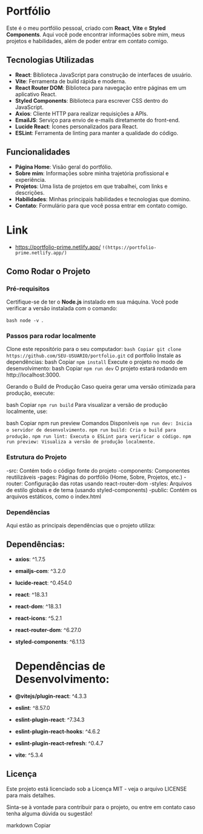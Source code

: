 # Portfólio

Este é o meu portfólio pessoal, criado com **React**, **Vite** e **Styled Components**. Aqui você pode encontrar informações sobre mim, 
meus projetos e habilidades, além de poder entrar em contato comigo.

## Tecnologias Utilizadas

- **React**: Biblioteca JavaScript para construção de interfaces de usuário.
- **Vite**: Ferramenta de build rápida e moderna.
- **React Router DOM**: Biblioteca para navegação entre páginas em um aplicativo React.
- **Styled Components**: Biblioteca para escrever CSS dentro do JavaScript.
- **Axios**: Cliente HTTP para realizar requisições a APIs.
- **EmailJS**: Serviço para envio de e-mails diretamente do front-end.
- **Lucide React**: Ícones personalizados para React.
- **ESLint**: Ferramenta de linting para manter a qualidade do código.

## Funcionalidades

- **Página Home**: Visão geral do portfólio.
- **Sobre mim**: Informações sobre minha trajetória profissional e experiência.
- **Projetos**: Uma lista de projetos em que trabalhei, com links e descrições.
- **Habilidades**: Minhas principais habilidades e tecnologias que domino.
- **Contato**: Formulário para que você possa entrar em contato comigo.


# Link
- https://portfolio-prime.netlify.app/
`!(https://portfolio-prime.netlify.app/)`

  
## Como Rodar o Projeto

### Pré-requisitos

Certifique-se de ter o **Node.js** instalado em sua máquina. Você pode verificar a versão instalada com o comando:

``bash
node -v ``.

### Passos para rodar localmente

Clone este repositório para o seu computador:
``bash
Copiar
git clone https://github.com/SEU-USUARIO/portfolio.git``
cd portfolio
Instale as dependências:
bash
Copiar
``npm install``
Execute o projeto no modo de desenvolvimento:
bash
Copiar
``npm run dev``
O projeto estará rodando em http://localhost:3000.

Gerando o Build de Produção
Caso queira gerar uma versão otimizada para produção, execute:

bash
Copiar
``npm run build``
Para visualizar a versão de produção localmente, use:

bash
Copiar
npm run preview
Comandos Disponíveis
``npm run dev: Inicia o servidor de desenvolvimento.``
``npm run build: Cria o build para produção.``
``npm run lint: Executa o ESLint para verificar o código.``
``npm run preview: Visualiza a versão de produção localmente.``
### Estrutura do Projeto

-src: Contém todo o código fonte do projeto
-components: Componentes reutilizáveis
-pages: Páginas do portfólio (Home, Sobre, Projetos, etc.)
-router: Configuração das rotas usando react-router-dom
-styles: Arquivos de estilo globais e de tema (usando styled-components)
-public: Contém os arquivos estáticos, como o index.html

### Dependências
Aqui estão as principais dependências que o projeto utiliza:

## Dependências:

- **axios**: ^1.7.5
- **emailjs-com**: ^3.2.0
- **lucide-react**: ^0.454.0
- **react**: ^18.3.1
- **react-dom**: ^18.3.1
- **react-icons**: ^5.2.1
- **react-router-dom**: ^6.27.0
- **styled-components**: ^6.1.13
  
  # Dependências de Desenvolvimento:
  
- **@vitejs/plugin-react**: ^4.3.3
- **eslint**: ^8.57.0
- **eslint-plugin-react**: ^7.34.3
- **eslint-plugin-react-hooks**: ^4.6.2
- **eslint-plugin-react-refresh**: ^0.4.7
- **vite**: ^5.3.4

## Licença
Este projeto está licenciado sob a Licença MIT - veja o arquivo LICENSE para mais detalhes.

Sinta-se à vontade para contribuir para o projeto, ou entre em contato caso tenha alguma dúvida ou sugestão!

markdown
Copiar






